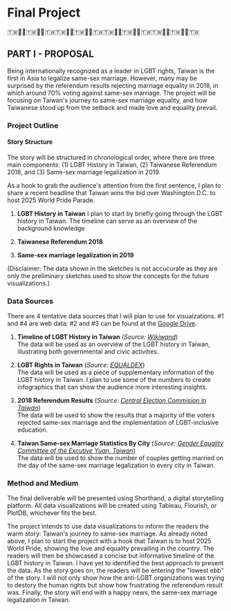 # Final Project
🇹🇼🏳️‍🌈🇹🇼🏳️‍🌈🇹🇼🇹🇼🏳️‍🌈🇹🇼🏳️‍🌈🇹🇼🇹🇼🏳️‍🌈🇹🇼🏳️‍🌈🇹🇼🇹🇼🏳️‍🌈🇹🇼🏳️‍🌈🇹🇼

## PART I - PROPOSAL
Being internationally recognized as a leader in LGBT rights, Taiwan is the first in Asia to legalize same-sex marriage. However, many may be surprised by the referendum results rejecting marriage equality in 2018, in which around 70% voting against same-sex marriage. The project will be focusing on Taiwan's journey to same-sex marriage equality, and how Taiwanese stood up from the setback and made love and equality prevail.

### Project Outline
#### Story Structure
The story will be structured in chronological order, where there are three main components: (1) LGBT History in Taiwan, (2) Taiwanese Referendum 2018, and (3) Same-sex marriage legalization in 2019.

As a hook to grab the audience's attention from the first sentence, I plan to share a recent headline that Taiwan wins the bid over Washington D.C. to host 2025 World Pride Parade.

1. **LGBT History in Taiwan**
I plan to start by briefly going through the LGBT history in Taiwan. The timeline can serve as an overview of the background knowledge 

2. **Taiwanese Referendum 2018**

3. **Same-sex marriage legalization in 2019**


(Disclaimer: The data shown in the sketches is not accucurate as they are only the preliminary sketches used to show the concepts for the future visualizations.)

### Data Sources
There are 4 tentative data sources that I will plan to use for visualzations. #1 and #4 are web data; #2 and #3 can be found at the [Google Drive](https://drive.google.com/drive/folders/1HOwIGbMwNg8rr7Q6aCOx4kcbOdWwUrnT?usp=sharing).

1. **Timeline of LGBT History in Taiwan** (_Source: [Wikiwand](https://www.wikiwand.com/en/LGBT_history_in_Taiwan#/Timeline_of_LGBT_history_in_the_Republic_Of_China_/_Taiwan)_)<br>
The data will be used as an overview of the LGBT history in Taiwan, illustrating both governmental and civic activities.

2. **LGBT Rights in Taiwan** (_Source: [EQUALDEX](https://www.equaldex.com/region/taiwan)_)<br>
The data will be used as a piece of supplementary information of the LGBT history in Taiwan. I plan to use some of the numbers to create infographics that can show the audience more interesting insights.

3. **2018 Referendum Results** (_Source: [Central Election Commision in Taiwan](https://data.gov.tw/en/datasets/all)_)<br>
The data will be used to show the results that a majority of the voters rejected same-sex marriage and the implementation of LGBT-inclusive education.

4. **Taiwan Same-sex Marriage Statistics By City** (_Source: [Gender Equality Committee of the Excutive Yuan, Taiwan](https://gec.ey.gov.tw/en/)_)<br>
The data will be used to show the number of couples getting married on the day of the same-sex marriage legalization in every city in Taiwan.


### Method and Medium
The final deliverable will be presented using Shorthand, a digital storytelling platform. All data visualizations will be created using Tableau, Flourish, or PlotDB, whichever fits the best. 

The project intends to use data visualizations to inform the readers the warm story: Taiwan's journey to same-sex marriage. As already noted above, I plan to start the project with a hook that Taiwan is to host 2025 World Pride, showing the love and equality prevailing in the country. The readers will then be showcased a concise but informative timeline of the LGBT history in Taiwan. I have yet to identified the best approach to present the data. As the story goes on, the readers will be entering the "lowest ebb" of the story. I will not only show how the anti-LGBT organizations was trying to destory the human rights but show how frustrating the referendum result was. Finally, the story will end with a happy news, the same-sex marriage legalization in Taiwan.
